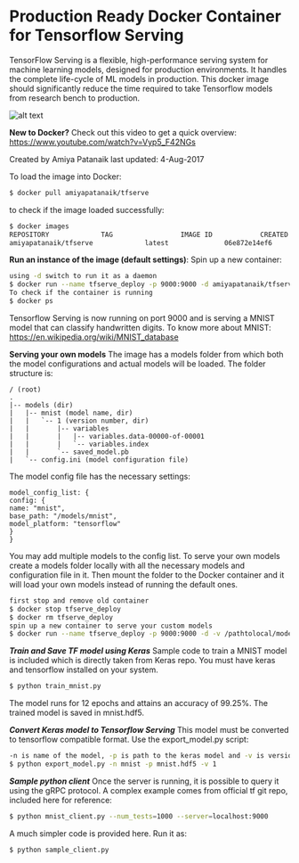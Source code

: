 # Production Ready Docker Container for Tensorflow Serving
TensorFlow Serving is a flexible, high-performance serving system for machine learning models, designed for production environments. It handles the complete life-cycle of ML models in production. This docker image should significantly reduce the time required to take Tensorflow models from research bench to production.

![alt text](https://tensorflow.github.io/serving/images/tf_diagram.svg "Tesorflow Serving Lifecycle")

**New to Docker?** 
Check out this video to get a quick overview: https://www.youtube.com/watch?v=Vyp5_F42NGs 

Created by Amiya Patanaik
last updated: 4-Aug-2017

To load the image into Docker:
```sh
$ docker pull amiyapatanaik/tfserve
```
to check if the image loaded successfully:
```sh
$ docker images
REPOSITORY             TAG                 IMAGE ID            CREATED             SIZE
amiyapatanaik/tfserve             latest              06e872e14ef6        12 hours ago        5.43GB
```
**Run an instance of the image (default settings)**: 
Spin up a new container:
```sh
using -d switch to run it as a daemon
$ docker run --name tfserve_deploy -p 9000:9000 -d amiyapatanaik/tfserve
To check if the container is running
$ docker ps
```
Tensorflow Serving is now running on port 9000 and is serving a MNIST model that can classify handwritten digits. To know more about MNIST: https://en.wikipedia.org/wiki/MNIST_database

**Serving your own models**
The image has a models folder from which both the model configurations and actual models will be loaded. The folder structure is:
```
/ (root)
.
|-- models (dir)
|   |-- mnist (model name, dir)
|   |   `-- 1 (version number, dir)
|   |       |-- variables 
|   |       |   |-- variables.data-00000-of-00001
|   |       |   `-- variables.index
|   |       `-- saved_model.pb
|   `-- config.ini (model configuration file)
```
The model config file has the necessary settings:
```
model_config_list: {
config: {
name: "mnist",
base_path: "/models/mnist",
model_platform: "tensorflow"
}
}
```
You may add multiple models to the config list.
To serve your own models create a models folder locally with all the necessary models and configuration file in it. Then mount the folder to the Docker container and it will load your own models instead of running the default ones. 
```sh
first stop and remove old container
$ docker stop tfserve_deploy
$ docker rm tfserve_deploy
spin up a new container to serve your custom models
$ docker run --name tfserve_deploy -p 9000:9000 -d -v /pathtolocal/models:/models:ro amiyapatanaik/tfserve
```

***Train and Save TF model using Keras***
Sample code to train a MNIST model is included which is directly taken from Keras repo. You must have keras and tensorflow installed on your system. 
```sh
$ python train_mnist.py
```
The model runs for 12 epochs and attains an accuracy of 99.25%. The trained model is saved in mnist.hdf5. 

***Convert Keras model to Tensorflow Serving***
This model must be converted to tensorflow compatible format. Use the export_model.py script:
```sh
-n is name of the model, -p is path to the keras model and -v is version number
$ python export_model.py -n mnist -p mnist.hdf5 -v 1
```

***Sample python client***
Once the server is running, it is possible to query it using the gRPC protocol. A complex example comes from official tf git repo, included here for reference:
```sh
$ python mnist_client.py --num_tests=1000 --server=localhost:9000
```

A much simpler code is provided here. Run it as:

```sh
$ python sample_client.py
```

